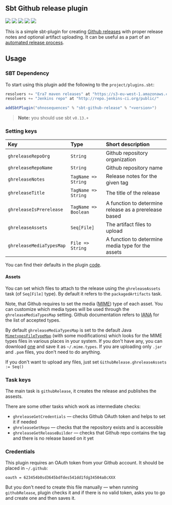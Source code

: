 ## Sbt Github release plugin

[![](https://travis-ci.org/ohnosequences/sbt-github-release.svg?branch=master)](https://travis-ci.org/ohnosequences/sbt-github-release)
[![](https://img.shields.io/codacy/811d530bf7d548ed8bcbb506f7490bef.svg)](https://www.codacy.com/app/ohnosequences/sbt-github-release)
[![](http://github-release-version.herokuapp.com/github/ohnosequences/sbt-github-release/release.svg)](https://github.com/ohnosequences/sbt-github-release/releases/latest)
[![](https://img.shields.io/badge/license-AGPLv3-blue.svg)](https://tldrlegal.com/license/gnu-affero-general-public-license-v3-%28agpl-3.0%29)
[![](https://img.shields.io/badge/contact-gitter_chat-dd1054.svg)](https://gitter.im/ohnosequences/sbt-github-release)

This is a simple sbt-plugin for creating [Github releases](https://github.com/blog/1547-release-your-software) with proper release notes and optional artifact uploading. It can be useful as a part of an [automated release process](https://github.com/ohnosequences/nice-sbt-settings).


## Usage

### SBT Dependency

To start using this plugin add the following to the `project/plugins.sbt`:

```scala
resolvers += "Era7 maven releases" at "https://s3-eu-west-1.amazonaws.com/releases.era7.com"
resolvers += "Jenkins repo" at "http://repo.jenkins-ci.org/public/"

addSbtPlugin("ohnosequences" % "sbt-github-release" % "<version>")
```

> **Note:** you should use sbt `v0.13.+`


### Setting keys

| Key                      | Type                 | Short description                                     |
|:-------------------------|:---------------------|:------------------------------------------------------|
| `ghreleaseRepoOrg`       | `String`             | Github repository organization                        |
| `ghreleaseRepoName`      | `String`             | Github repository name                                |
| `ghreleaseNotes`         | `TagName => String`  | Release notes for the given tag                       |
| `ghreleaseTitle`         | `TagName => String`  | The title of the release                              |
| `ghreleaseIsPrerelease`  | `TagName => Boolean` | A function to determine release as a prerelease based |
| `ghreleaseAssets`        | `Seq[File]`          | The artifact files to upload                          |
| `ghreleaseMediaTypesMap` | `File => String`     | A function to determine media type for the assets     |


You can find their defaults in the plugin [code](src/main/scala/SbtGithubReleasePlugin.scala.md).


#### Assets

You can set which files to attach to the release using the `ghreleaseAssets` task (of `Seq[File]` type). By default it refers to the `packagedArtifacts` task.

Note, that Github requires to set the media ([MIME](https://en.wikipedia.org/wiki/Media_type)) type of each asset. You can customize which media types will be used through the `ghreleaseMediaTypesMap` setting. Github documentation refers to [IANA](https://www.iana.org/assignments/media-types/media-types.xhtml) for the list of accepted types.

By default `ghreleaseMediaTypesMap` is set to the default Java [`MimetypesFileTypeMap`](https://docs.oracle.com/javase/8/docs/api/javax/activation/MimetypesFileTypeMap.html) (with some modifications) which looks for the MIME types files in various places in your system. If you don't have any, you can download [one](http://svn.apache.org/viewvc/httpd/httpd/trunk/docs/conf/mime.types?view=co) and save it as `~/.mime.types`. If you are uploading only `.jar` and `.pom` files, you don't need to do anything.

If you don't want to upload any files, just set `GithubRelease.ghreleaseAssets := Seq()`


### Task keys

The main task is `githubRelease`, it creates the release and publishes the assests.

There are some other tasks which work as intermediate checks:

* `ghreleaseGetCredentials` — checks Github OAuth token and helps to set it if needed
* `ghreleaseGetRepo` — checks that the repository exists and is accessible
* `ghreleaseGetReleaseBuilder` — checks that Github repo contains the tag and there is no release based on it yet


### Credentials

This plugin requires an OAuth token from your Github account. It should be placed in `~/.github`:

```
oauth = 623454b0sd3645bdfdes541dd1fdg34504a8cXXX
```

But you don't need to create this file manually — when running `githubRelease`, plugin checks it and if there is no valid token, asks you to go and create one and then saves it.
